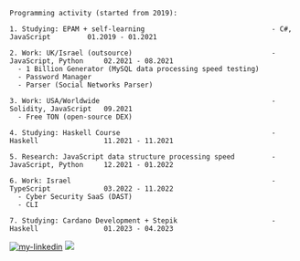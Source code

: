 ```
Programming activity (started from 2019):

1. Studying: EPAM + self-learning                               - C#, JavaScript         01.2019 - 01.2021

2. Work: UK/Israel (outsource)                                  - JavaScript, Python     02.2021 - 08.2021
  - 1 Billion Generator (MySQL data processing speed testing)
  - Password Manager
  - Parser (Social Networks Parser)

3. Work: USA/Worldwide                                          - Solidity, JavaScript   09.2021
  - Free TON (open-source DEX)

4. Studying: Haskell Course                                     - Haskell                11.2021 - 11.2021

5. Research: JavaScript data structure processing speed         - JavaScript, Python     12.2021 - 01.2022

6. Work: Israel                                                 - TypeScript             03.2022 - 11.2022
  - Cyber Security SaaS (DAST)
  - CLI

7. Studying: Cardano Development + Stepik                       - Haskell                01.2023 - 04.2023
```
<a href="https://www.linkedin.com/in/lambda-l"><img src="https://img.shields.io/static/v1?label=&labelColor=505050&message=LinkedIn&style=flat&color=0077B5&logo=linkedin" alt="my-linkedin"/></a>
<a href="https://instagram.com/sobakavosne"><img src="https://img.shields.io/static/v1?label=&labelColor=505050&message=Instagram&style=flat&color=white&logo=instagram"></a>

<!--
**lenchevskii/lenchevskii** is a ✨ _special_ ✨ repository because its `README.md` (this file) appears on your GitHub profile.

Here are some ideas to get you started:

- 🔭 I’m currently working on ...
- 🌱 I’m currently learning ...
- 👯 I’m looking to collaborate on ...
- 🤔 I’m looking for help with ...
- 💬 Ask me about ...
- 📫 How to reach me: ...
- 😄 Pronouns: ...
- ⚡ Fun fact: ...
-->
